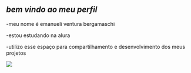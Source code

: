 ## *bem vindo ao meu perfil* 

-meu nome é emanueli ventura bergamaschi

-estou estudando na alura

-utilizo esse espaço para compartilhamento e desenvolvimento dos meus projetos

![](https://media1.tenor.com/m/evOjo3SiS1sAAAAd/cat-blink.gif)
